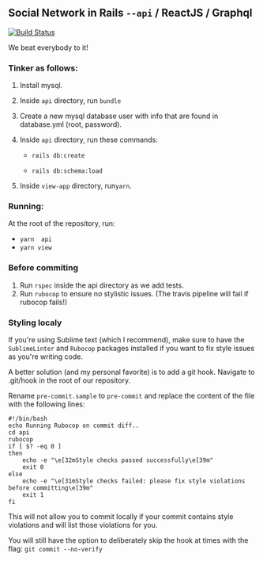 ## Social Network in Rails `--api` / ReactJS / Graphql
[![Build Status](https://travis-ci.org/Youssefares/not-zuck-not-the-twins.svg?branch=master)](https://travis-ci.org/Youssefares/not-zuck-not-the-twins)

We beat everybody to it!

### Tinker as follows:
1. Install mysql.

2. Inside `api` directory, run ```bundle```

3. Create a new mysql database user with info that are found in database.yml (root, password).

4. Inside `api` directory, run these commands:

   - ```rails db:create```

   - ```rails db:schema:load```

5. Inside `view-app` directory, run`yarn`.

### Running:
At the root of the repository, run:
   - `yarn  api`
   - `yarn view`

### Before commiting
 1. Run ```rspec``` inside the api directory as we add tests.
 2. Run ```rubocop``` to ensure no stylistic issues. (The travis pipeline will fail if rubocop fails!)


### Styling localy
If you're using Sublime text (which I recommend), make sure to have the `SublimeLinter` and `Rubocop` packages installed if you want to fix style issues as you're writing code.

A better solution (and my personal favorite) is to add a git hook. Navigate to .git/hook in the root of our repository. 

Rename `pre-commit.sample` to `pre-commit` and replace the content of the file with the following lines:

```
#!/bin/bash
echo Running Rubocop on commit diff..
cd api
rubocop 
if [ $? -eq 0 ]
then
    echo -e "\e[32mStyle checks passed successfully\e[39m"
    exit 0
else
    echo -e "\e[31mStyle checks failed: please fix style violations before committing\e[39m"
    exit 1
fi

```

This will not allow you to commit locally if your commit contains style violations and will list those violations for you. 

You will still have the option to deliberately skip the hook at times with the flag: `git commit --no-verify`
